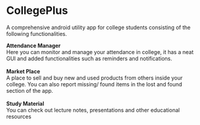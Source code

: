 # CollegePlus

A comprehensive android utility app for college students consisting of the following functionalities.<br/>

**Attendance Manager**<br />
Here you can monitor and manage your attendance in college, it has a neat GUI and added functionalities such as reminders and notifications.<br/>
<br/>**Market Place**<br />
A place to sell and buy new and used products from others inside your college. You can also report missing/ found items in the lost and found section of the app.<br/>
<br/>**Study Material**<br />
You can check out lecture notes, presentations and other educational resources  
